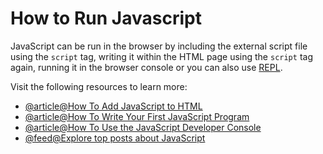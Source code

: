 # How to Run Javascript

JavaScript can be run in the browser by including the external script file using the `script` tag, writing it within the HTML page using the `script` tag again, running it in the browser console or you can also use [REPL](https://www.digitalocean.com/community/tutorials/how-to-use-the-node-js-repl).

Visit the following resources to learn more:

- [@article@How To Add JavaScript to HTML](https://www.digitalocean.com/community/tutorials/how-to-add-javascript-to-html)
- [@article@How To Write Your First JavaScript Program](https://www.digitalocean.com/community/tutorials/how-to-write-your-first-javascript-program)
- [@article@How To Use the JavaScript Developer Console](https://www.digitalocean.com/community/tutorials/how-to-use-the-javascript-developer-console)
- [@feed@Explore top posts about JavaScript](https://app.daily.dev/tags/javascript?ref=roadmapsh)
